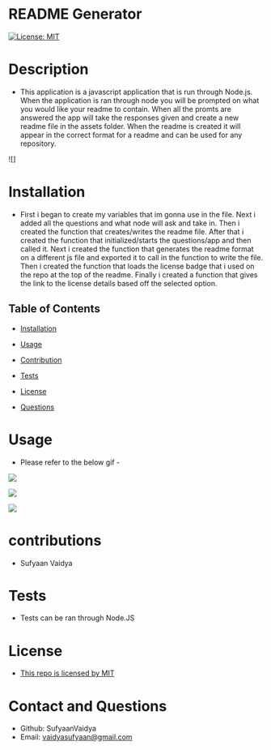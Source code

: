 # README Generator
[![License: MIT](https://img.shields.io/badge/License-MIT-yellow.svg)](https://opensource.org/licenses/MIT)

# Description
 - This application is a javascript application that is run through Node.js. When the application is ran through node you will be prompted on what you would like your readme to contain. When all the promts are answered the app will take the responses given and create a new readme file in the assets folder. When the readme is created it will appear in the correct format for a readme and can be used for any repository.
  
  ![]



# Installation
 - First i began to create my variables that im gonna use in the file. Next i added all the questions and what node will ask and take in. Then i created the function that creates/writes the readme file. After that i created the function that initialized/starts the questions/app and then called it. Next i created the function that generates the readme format on a different js file and exported it to call in the function to write the file. Then i created the function that loads the license badge that i used on the repo at the top of the readme. Finally i created a function that gives the link to the license details based off the selected option.



## Table of Contents
- [Installation](#installation)

- [Usage](#usage)

- [Contribution](#contribution)

- [Tests](#tests)

- [License](#liscense)

- [Questions](#questions)





# Usage
 - Please refer to the below gif -

  ![](./images/usage.gif)

  ![](./images/codeone.PNG)

  ![](./images/codetwo.PNG)




# contributions
 - Sufyaan Vaidya





# Tests
 - Tests can be ran through Node.JS





# License
 - [This repo is licensed by MIT](https://opensource.org/licenses/MIT)





# Contact and Questions
 - Github: SufyaanVaidya
 - Email: vaidyasufyaan@gmail.com

